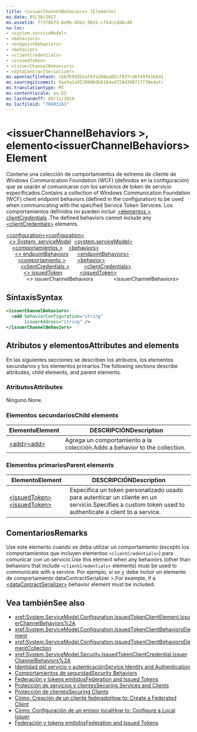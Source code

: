 ```yaml
---
title: <issuerChannelBehaviors> (Elemento)
ms.date: 03/30/2017
ms.assetid: f7378673-8e9b-45b2-98d1-cf5dccdd8c40
no-loc:
- <system.serviceModel>
- <behaviors>
- <endpointBehaviors>
- <behavior>
- <clientCredentials>
- <issuedToken>
- <issuerChannelBehaviors>
- <dataContractSerializer>
ms.openlocfilehash: cbbfb9d3b5af47a360aa82cf837cd6749f61b641
ms.sourcegitcommit: 5ae5a1a9520b8b8b6164ad728d396717f30edafc
ms.translationtype: MT
ms.contentlocale: es-ES
ms.lasthandoff: 09/11/2019
ms.locfileid: "70893161"
---
```

# <a name="issuerchannelbehaviors-element"></a><span data-ttu-id="d7911-102">\<issuerChannelBehaviors >, elemento</span><span class="sxs-lookup"><span data-stu-id="d7911-102">\<issuerChannelBehaviors> Element</span></span>

<span data-ttu-id="d7911-103">Contiene una colección de comportamientos de extremo de cliente de Windows Communication Foundation (WCF) (definidos en la configuración) que se usarán al comunicarse con los servicios de token de servicio especificados.</span><span class="sxs-lookup"><span data-stu-id="d7911-103">Contains a collection of Windows Communication Foundation (WCF) client endpoint behaviors (defined in the configuration) to be used when communicating with the specified Service Token Services.</span></span> <span data-ttu-id="d7911-104">Los comportamientos definidos no pueden incluir [ \<elementos > clientCredentials](clientcredentials.md) .</span><span class="sxs-lookup"><span data-stu-id="d7911-104">The defined behaviors cannot include any [\<clientCredentials>](clientcredentials.md) elements.</span></span>

<span data-ttu-id="d7911-105">[\<configuration>](../configuration-element.md)</span><span class="sxs-lookup"><span data-stu-id="d7911-105">[\<configuration>](../configuration-element.md)</span></span>\
<span data-ttu-id="d7911-106">&nbsp;&nbsp;[\<> System. serviceModel](system-servicemodel.md)</span><span class="sxs-lookup"><span data-stu-id="d7911-106">&nbsp;&nbsp;[\<system.serviceModel>](system-servicemodel.md)</span></span>\
<span data-ttu-id="d7911-107">&nbsp;&nbsp;&nbsp;&nbsp;[\<comportamientos >](behaviors.md)</span><span class="sxs-lookup"><span data-stu-id="d7911-107">&nbsp;&nbsp;&nbsp;&nbsp;[\<behaviors>](behaviors.md)</span></span>\
<span data-ttu-id="d7911-108">&nbsp;&nbsp;&nbsp;&nbsp;&nbsp;&nbsp;[\<> endpointBehaviors](endpointbehaviors.md)</span><span class="sxs-lookup"><span data-stu-id="d7911-108">&nbsp;&nbsp;&nbsp;&nbsp;&nbsp;&nbsp;[\<endpointBehaviors>](endpointbehaviors.md)</span></span>\
<span data-ttu-id="d7911-109">&nbsp;&nbsp;&nbsp;&nbsp;&nbsp;&nbsp;&nbsp;&nbsp;[\<comportamiento >](behavior-of-endpointbehaviors.md)</span><span class="sxs-lookup"><span data-stu-id="d7911-109">&nbsp;&nbsp;&nbsp;&nbsp;&nbsp;&nbsp;&nbsp;&nbsp;[\<behavior>](behavior-of-endpointbehaviors.md)</span></span>\
<span data-ttu-id="d7911-110">&nbsp;&nbsp;&nbsp;&nbsp;&nbsp;&nbsp;&nbsp;&nbsp;&nbsp;&nbsp;[\<clientCredentials >](clientcredentials.md)</span><span class="sxs-lookup"><span data-stu-id="d7911-110">&nbsp;&nbsp;&nbsp;&nbsp;&nbsp;&nbsp;&nbsp;&nbsp;&nbsp;&nbsp;[\<clientCredentials>](clientcredentials.md)</span></span>\
<span data-ttu-id="d7911-111">&nbsp;&nbsp;&nbsp;&nbsp;&nbsp;&nbsp;&nbsp;&nbsp;&nbsp;&nbsp;&nbsp;&nbsp;[\<> issuedToken](issuedtoken.md)</span><span class="sxs-lookup"><span data-stu-id="d7911-111">&nbsp;&nbsp;&nbsp;&nbsp;&nbsp;&nbsp;&nbsp;&nbsp;&nbsp;&nbsp;&nbsp;&nbsp;[\<issuedToken>](issuedtoken.md)</span></span>\
<span data-ttu-id="d7911-112">&nbsp;&nbsp;&nbsp;&nbsp;&nbsp;&nbsp;&nbsp;&nbsp;&nbsp;&nbsp;&nbsp;&nbsp;&nbsp;&nbsp;\<> issuerChannelBehaviors</span><span class="sxs-lookup"><span data-stu-id="d7911-112">&nbsp;&nbsp;&nbsp;&nbsp;&nbsp;&nbsp;&nbsp;&nbsp;&nbsp;&nbsp;&nbsp;&nbsp;&nbsp;&nbsp;\<issuerChannelBehaviors></span></span>

## <a name="syntax"></a><span data-ttu-id="d7911-113">Sintaxis</span><span class="sxs-lookup"><span data-stu-id="d7911-113">Syntax</span></span>

```xml
<issuerChannelBehaviors>
  <add behaviorConfiguration="string"
       issuerAddress="string" />
</issuerChannelBehaviors>
```

## <a name="attributes-and-elements"></a><span data-ttu-id="d7911-114">Atributos y elementos</span><span class="sxs-lookup"><span data-stu-id="d7911-114">Attributes and elements</span></span>

<span data-ttu-id="d7911-115">En las siguientes secciones se describen los atributos, los elementos secundarios y los elementos primarios.</span><span class="sxs-lookup"><span data-stu-id="d7911-115">The following sections describe attributes, child elements, and parent elements.</span></span>

### <a name="attributes"></a><span data-ttu-id="d7911-116">Atributos</span><span class="sxs-lookup"><span data-stu-id="d7911-116">Attributes</span></span>

<span data-ttu-id="d7911-117">Ninguno.</span><span class="sxs-lookup"><span data-stu-id="d7911-117">None.</span></span>

### <a name="child-elements"></a><span data-ttu-id="d7911-118">Elementos secundarios</span><span class="sxs-lookup"><span data-stu-id="d7911-118">Child elements</span></span>

|<span data-ttu-id="d7911-119">Elemento</span><span class="sxs-lookup"><span data-stu-id="d7911-119">Element</span></span>|<span data-ttu-id="d7911-120">DESCRIPCIÓN</span><span class="sxs-lookup"><span data-stu-id="d7911-120">Description</span></span>|
|-------------|-----------------|
|[<span data-ttu-id="d7911-121">\<add></span><span class="sxs-lookup"><span data-stu-id="d7911-121">\<add></span></span>](add-of-issuerchannelbehaviors.md)|<span data-ttu-id="d7911-122">Agrega un comportamiento a la colección.</span><span class="sxs-lookup"><span data-stu-id="d7911-122">Adds a behavior to the collection.</span></span>|

### <a name="parent-elements"></a><span data-ttu-id="d7911-123">Elementos primarios</span><span class="sxs-lookup"><span data-stu-id="d7911-123">Parent elements</span></span>

|<span data-ttu-id="d7911-124">Elemento</span><span class="sxs-lookup"><span data-stu-id="d7911-124">Element</span></span>|<span data-ttu-id="d7911-125">DESCRIPCIÓN</span><span class="sxs-lookup"><span data-stu-id="d7911-125">Description</span></span>|
|-------------|-----------------|
|[<span data-ttu-id="d7911-126">\<issuedToken></span><span class="sxs-lookup"><span data-stu-id="d7911-126">\<issuedToken></span></span>](issuedtoken.md)|<span data-ttu-id="d7911-127">Especifica un token personalizado usado para autenticar un cliente en un servicio.</span><span class="sxs-lookup"><span data-stu-id="d7911-127">Specifies a custom token used to authenticate a client to a service.</span></span>|

## <a name="remarks"></a><span data-ttu-id="d7911-128">Comentarios</span><span class="sxs-lookup"><span data-stu-id="d7911-128">Remarks</span></span>

<span data-ttu-id="d7911-129">Use este elemento cuando se deba utilizar un comportamiento (excepto los comportamientos que incluyen elementos `<clientCredentials>`) para comunicar con un servicio.</span><span class="sxs-lookup"><span data-stu-id="d7911-129">Use this element when any behaviors (other than behaviors that include `<clientCredentials>` elements) must be used to communicate with a service.</span></span> <span data-ttu-id="d7911-130">Por ejemplo, si se [ \<](datacontractserializer-element.md) debe incluir un elemento de comportamiento dataContractSerializer >.</span><span class="sxs-lookup"><span data-stu-id="d7911-130">For example, if a [\<dataContractSerializer>](datacontractserializer-element.md) behavior element must be included.</span></span>

## <a name="see-also"></a><span data-ttu-id="d7911-131">Vea también</span><span class="sxs-lookup"><span data-stu-id="d7911-131">See also</span></span>

- <xref:System.ServiceModel.Configuration.IssuedTokenClientElement.IssuerChannelBehaviors%2A>
- <xref:System.ServiceModel.Configuration.IssuedTokenClientBehaviorsElement>
- <xref:System.ServiceModel.Configuration.IssuedTokenClientBehaviorsElementCollection>
- <xref:System.ServiceModel.Security.IssuedTokenClientCredential.IssuerChannelBehaviors%2A>
- [<span data-ttu-id="d7911-132">Identidad del servicio y autenticación</span><span class="sxs-lookup"><span data-stu-id="d7911-132">Service Identity and Authentication</span></span>](../../../wcf/feature-details/service-identity-and-authentication.md)
- [<span data-ttu-id="d7911-133">Comportamientos de seguridad</span><span class="sxs-lookup"><span data-stu-id="d7911-133">Security Behaviors</span></span>](../../../wcf/feature-details/security-behaviors-in-wcf.md)
- [<span data-ttu-id="d7911-134">Federación y tokens emitidos</span><span class="sxs-lookup"><span data-stu-id="d7911-134">Federation and Issued Tokens</span></span>](../../../wcf/feature-details/federation-and-issued-tokens.md)
- [<span data-ttu-id="d7911-135">Protección de servicios y clientes</span><span class="sxs-lookup"><span data-stu-id="d7911-135">Securing Services and Clients</span></span>](../../../wcf/feature-details/securing-services-and-clients.md)
- [<span data-ttu-id="d7911-136">Protección de clientes</span><span class="sxs-lookup"><span data-stu-id="d7911-136">Securing Clients</span></span>](../../../wcf/securing-clients.md)
- [<span data-ttu-id="d7911-137">Cómo: Creación de un cliente federado</span><span class="sxs-lookup"><span data-stu-id="d7911-137">How to: Create a Federated Client</span></span>](../../../wcf/feature-details/how-to-create-a-federated-client.md)
- [<span data-ttu-id="d7911-138">Cómo: Configuración de un emisor local</span><span class="sxs-lookup"><span data-stu-id="d7911-138">How to: Configure a Local Issuer</span></span>](../../../wcf/feature-details/how-to-configure-a-local-issuer.md)
- [<span data-ttu-id="d7911-139">Federación y tokens emitidos</span><span class="sxs-lookup"><span data-stu-id="d7911-139">Federation and Issued Tokens</span></span>](../../../wcf/feature-details/federation-and-issued-tokens.md)
